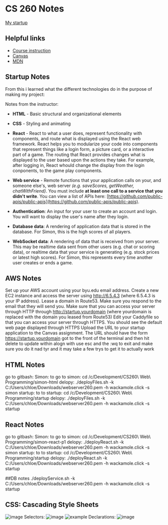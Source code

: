 # CS 260 Notes

[My startup](https://simon.cs260.click)

## Helpful links

- [Course instruction](https://github.com/webprogramming260)
- [Canvas](https://byu.instructure.com)
- [MDN](https://developer.mozilla.org)

## Startup Notes

From this i learned what the different technologies do in the purpose of making my project: 

Notes from the instructor:
- **HTML** - Basic structural and organizational elements
- **CSS** - Styling and animating
- **React** - React to what a user does, represent functionality with components, and route what is displayed using the React web framework. React helps you to modularize your code into components that represent things like a login form, a picture card, or a interactive part of a game. The routing that React provides changes what is displayed to the user based upon the actions they take. For example, after logging in, React whould change the display from the login conponents, to the game play components.
- **Web service** - Remote functions that your application calls on your, and someone else's, web server _(e.g. saveScores, getWeather, chatWithFriend)_. You must include **at least one call to a service that you didn't write**. You can view a list of APIs here: [https://github.com/public-apis/public-apis](https://github.com/public-apis/public-apis).

- **Authentication**: An input for your user to create an account and login. You will want to display the user's name after they login.
- **Database data**: A rendering of application data that is stored in the database. For Simon, this is the high scores of all players.
- **WebSocket data**: A rendering of data that is received from your server. This may be realtime data sent from other users (e.g. chat or scoring data), or realtime data that your service is generating (e.g. stock prices or latest high scores). For Simon, this represents every time another user creates or ends a game.


## AWS Notes

Set up your AWS account using your byu.edu email address.
Create a new EC2 instance and access the server using http://6.5.4.3 (where 6.5.4.3 is your IP address).
Lease a domain in Route53. Make sure you respond to the email that they will send you.
Make sure that you can access your server through HTTP through http://startup.yourdomain (where yourdomain is replaced with the domain you leased from Route53)
Edit your Caddyfile so that you can access your server through HTTPS.
You should see the default web page displayed through HTTPS
Upload the URL to your startup application to the Canvas assignment. The URL should have the form https://startup.yourdomain
got to the front of the terminal and then hit delete to update within alogn with use esc and the :wq to exit and make sure you do it nad tyr and it may take a few trys to get it to actually work

## HTML Notes
go to gitbash:
Simon: 
to go to simon:
cd /c/Development/CS260\ Web\ Programming/simon-html
delopy:
./deployFiles.sh -k C:/Users/chloe/Downloads/webserver260.pem -h wackamole.click -s simon
startup: 
to to startup:
cd /c/Development/CS260\ Web\ Programming/startup
delopy:
./deployFiles.sh -k C:/Users/chloe/Downloads/webserver260.pem -h wackamole.click -s startup

## React Notes
go to gitbash:
Simon: 
to go to simon:
cd /c/Development/CS260\ Web\ Programming/simon-react-p1
delopy:
./deployReact.sh -k C:/Users/chloe/Downloads/webserver260.pem -h wackamole.click -s simon
startup: 
to to startup:
cd /c/Development/CS260\ Web\ Programming/startup
delopy:
./deployReact.sh -k C:/Users/chloe/Downloads/webserver260.pem -h wackamole.click -s startup


##DB notes 
./deployService.sh -k C:/Users/chloe/Downloads/webserver260.pem -h wackamole.click -s startup




## CSS: Cascading Style Sheets
![image](https://github.com/user-attachments/assets/d4b85029-ee37-4629-9a60-95d6a5ff79d1)
Selectors: 
![image](https://github.com/user-attachments/assets/25d99d9b-001d-4524-a29e-a924906b3445)
![example](https://github.com/user-attachments/assets/345e0a1e-cca3-4117-8ded-5a9abf48ade9)
Declarations: 
![image](https://github.com/user-attachments/assets/b9cde03e-4057-45b1-a260-bc734d0c130b)



